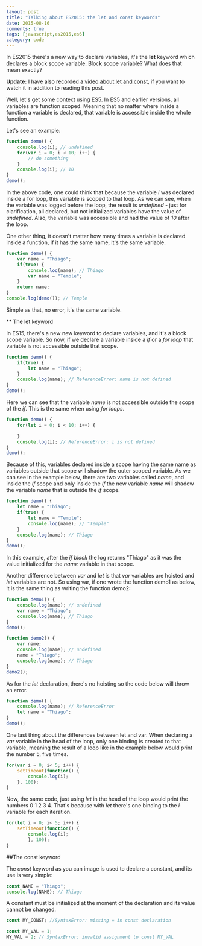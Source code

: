 ```yaml
---
layout: post
title: "Talking about ES2015: the let and const keywords"
date: 2015-08-16
comments: true
tags: [javascript,es2015,es6]
category: code
---
```

In ES2015 there's a new way to declare variables, it's the **let** keyword which declares a block scope variable. Block scope variable? What does that mean exactly? <!-- more -->

**Update:** I have also [recorded a video about let and const](https://youtu.be/4q-awpEJQJU), if you want to watch it in addition to reading this post.

Well, let's get some context using ES5. In ES5 and earlier versions, all variables are function scoped. Meaning that no matter where inside a function a variable is declared, that variable is accessible inside the whole function.

Let's see an example:

``` js
function demo() {
    console.log(i); // undefined
    for(var i = 0; i < 10; i++) {
        // do something
    }
    console.log(i); // 10
}
demo();
```

In the above code, one could think that because the variable *i* was declared inside a for loop, this variable is scoped to that loop. As we can see, when the variable was logged before the loop, the result is *undefined* - just for clarification, all declared, but not initialized variables have the value of *undefined*. Also, the variable was accessible and had the value of *10* after the loop.

One other thing, it doesn't matter how many times a variable is declared inside a function, if it has the same name, it's the same variable.

``` js
function demo() {
    var name = "Thiago";
    if(true) {
        console.log(name); // Thiago
        var name = "Temple";
    }
    return name;
}
console.log(demo()); // Temple
```

Simple as that, no error, it's the same variable.

<script async src="//pagead2.googlesyndication.com/pagead/js/adsbygoogle.js"></script>
<!-- Responsive content -->
<ins class="adsbygoogle"
     style="display:block"
     data-ad-client="ca-pub-1865353648221711"
     data-ad-slot="8499334570"
     data-ad-format="auto"></ins>
<script>
(adsbygoogle = window.adsbygoogle || []).push({});
</script>

** The let keyword

In ES15, there's a new new keyword to declare variables, and it's a block scope variable. So now, if we declare a variable inside a *if* or a *for loop* that variable is not accessible outside that scope.

``` js
function demo() {
    if(true) {
        let name = "Thiago";
    }
    console.log(name); // ReferenceError: name is not defined
}
demo();
```

Here we can see that the variable *name* is not accessible outside the scope of the *if*. This is the same when using *for loops*.

``` js
function demo() {
    for(let i = 0; i < 10; i++) {

    }
    console.log(i); // ReferenceError: i is not defined
}
demo();
```

Because of this, variables declared inside a scope having the same name as variables outside that scope will shadow the outer scoped variable. As we can see in the example below, there are two variables called *name*, and inside the *if* scope and only inside the *if* the new variable *name* will shadow the variable *name* that is outside the *if* scope.

``` js
function demo() {
    let name = "Thiago";
    if(true) {
        let name = "Temple";
        console.log(name); // "Temple"
    }
    console.log(name); // Thiago
}
demo();
```

In this example, after the *if block* the log returns "Thiago" as it was the value initialized for the *name* variable in that scope.

Another difference between *var* and *let* is that *var* variables are hoisted and *let* variables are not. So using var, if one wrote the function demo1 as below, it is the same thing as writing the function demo2:

``` js
function demo1() {
    console.log(name); // undefined
    var name = "Thiago";
    console.log(name); // Thiago
}
demo();
```

``` js
function demo2() {
    var name;
    console.log(name); // undefined
    name = "Thiago";
    console.log(name); // Thiago
}
demo2();
```

As for the *let* declaration, there's no hoisting so the code below will throw an error.

``` js
function demo() {
    console.log(name); // ReferenceError
    let name = "Thiago";
}
demo();
```

One last thing about the differences between let and var. When declaring a *var* variable in the head of the loop, only one binding is created to that variable, meaning the result of a loop like in the example below would print the number 5, five times.

``` js
for(var i = 0; i< 5; i++) {
    setTimeout(function() {
        console.log(i);
    }, 100);
}
```

Now, the same code, just using *let* in the head of the loop would print the numbers 0 1 2 3 4. That's because with *let* there's one binding to the *i* variable for each iteration.

``` js
for(let i = 0; i< 5; i++) {
    setTimeout(function() {
        console.log(i);
        }, 100);
}
```

##The const keyword

The *const* keyword as you can image is used to declare a constant, and its use is very simple:

``` js
const NAME = "Thiago";
console.log(NAME); // Thiago
```

A constant must be initialized at the moment of the declaration and its value cannot be changed.

``` js
const MY_CONST; //SyntaxError: missing = in const declaration

const MY_VAL = 1;
MY_VAL = 2; // SyntaxError: invalid assignment to const MY_VAL
```
